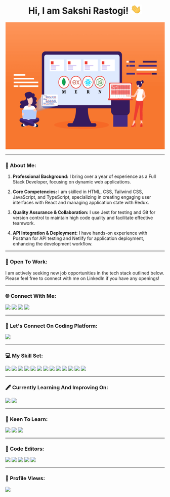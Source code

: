 <h1 align="center">Hi, I am Sakshi Rastogi! <img src="https://github.com/SakshiRastogi1302/SakshiRastogi1302/blob/main/GIFs/wave.gif" width=35px height=30px></h1>

<p align="center"><img src="https://github.com/SakshiRastogi1302/SakshiRastogi1302/blob/main/Images/Image.png" width="600px" height="400px"></p>
<hr></hr>

<!-- About Section - Introduction-->
<h3> 👧 About Me:</h3>
<p>

1. **Professional Background:** I bring over a year of experience as a Full Stack Developer, focusing on dynamic web applications.

2. **Core Competencies:** I am skilled in HTML, CSS, Tailwind CSS, JavaScript, and TypeScript, specializing in creating engaging user interfaces with React and managing application state with Redux.

3. **Quality Assurance & Collaboration:** I use Jest for testing and Git for version control to maintain high code quality and facilitate effective teamwork.

4. **API Integration & Deployment:** I have hands-on experience with Postman for API testing and Netlify for application deployment, enhancing the development workflow.
   
</p>
<hr></hr>

<!-- About Section - Introduction-->
<h3>🏢 Open To Work:</h3>
<p>I am actively seeking new job opportunities in the tech stack outlined below. Please feel free to connect with me on LinkedIn if you have any openings!</p>
<hr></hr>

<!-- Connect With Me Section -- Platforms Where People Can Connect With Me-->
<h3>🌐 Connect With Me:</h3>
<!-- LinkedIn Profile Link -->
<a href="https://linkedin.com/in/sakshi-rastogi-461813173"><img src="https://img.shields.io/badge/-LinkedIn-286dab?style=plastic&logo=linkedin&logoColor=white"></a>
<!-- Telegram Profile Link -->
<a href="https://t.me/Sakshi_Rastogi"><img src="https://img.shields.io/badge/-Telegram-4d1a7f?style=plastic&logo=Telegram&logoColor=white"></a>
<!-- Gmail Account Link -->
<a href="mailto:sakshi.rastogi1302@gmail.com"><img src="https://img.shields.io/badge/-Gmail-c14438?style=plastic&logo=Gmail&logoColor=white"></a>
<!-- Github Profile Link -->
<a href="https://github.com/SakshiRastogi1302/SakshiRastogi1302/issues"><img src="https://img.shields.io/badge/-GitHub-202020?style=plastic&logo=github&logoColor=white"></a>
<hr></hr>

<!-- Coding Platform Account Link-->
<h3>📢 Let's Connect On Coding Platform:</h3>
<a href="https://leetcode.com/Sakshi_13/"><img src="https://img.shields.io/badge/Leetcode-f5f122.svg?style=plastic&logo=leetcode&logoColor=orange"></a>
<hr></hr>

<!-- Skill Set Section - List Of Technologies That I Have Worked Upon-->
<h3>💻 My Skill Set:</h3>
<a href=""><img src="https://img.shields.io/badge/html5-%23E34F26.svg?style=for-the-badge&logo=html5&logoColor=white"></a>
<a href=""><img src="https://img.shields.io/badge/css3-%231572B6.svg?style=for-the-badge&logo=css3&logoColor=white"></a>
<a href=""><img src="https://img.shields.io/badge/Tailwind%20CSS-f4fff6.svg?style=for-the-badge&logo=tailwind-css&logoColor=blue"></a>
<a href=""><img src="https://img.shields.io/badge/javascript-%23323330.svg?style=for-the-badge&logo=javascript&logoColor=%23F7DF1E"></a>
<a href=""><img src="https://img.shields.io/badge/typescript-%23007ACC.svg?style=for-the-badge&logo=typescript&logoColor=white"></a>
<a href=""><img src="https://img.shields.io/badge/react-%2320232a.svg?style=for-the-badge&logo=react&logoColor=%2361DAFB"></a>
<a href=""><img src="https://img.shields.io/badge/redux-%238511FA.svg?style=for-the-badge&logo=redux&logoColor=white"></a>
<a href=""><img src="https://img.shields.io/badge/java-%23ED8B00.svg?style=for-the-badge&logo=openjdk&logoColor=white"></a>
<a href=""><img src="https://img.shields.io/badge/mysql-%2300000f.svg?style=for-the-badge&logo=mysql&logoColor=white"></a>
<a href=""><img src="https://img.shields.io/badge/netlify-%25430088.svg?style=for-the-badge&logo=netlify&logoColor=white"></a>
<a href=""><img src="https://img.shields.io/badge/Postman-FF6C37?style=for-the-badge&logo=postman&logoColor=white"></a>
<a href=""><img src="https://img.shields.io/badge/Jest-8c3756.svg?style=for-the-badge&logo=jest&logoColor=white"></a>
<a href=""><img src="https://img.shields.io/badge/Git-f55e32.svg?style=for-the-badge&logo=git&logoColor=white"></a>
<hr></hr>

<!-- Currently Learning Section -->
<h3>🖋️ Currently Learning And Improving On:</h3>
<a href=""><img src="https://img.shields.io/badge/Data%20Structure%20And%20Algorithms-1eaefc.svg?style=for-the-badge&logo=openjdk&logoColor=white"></a>
<a href=""><img src="https://img.shields.io/badge/react-%2320232a.svg?style=for-the-badge&logo=react&logoColor=%2361DAFB"></a>

<hr></hr>

<!-- Keen To Learn Section -->
<h3>🤖 Keen To Learn:</h3>
<a href=""><img src="https://img.shields.io/badge/Node%20JS-0c8b02.svg?style=for-the-badge&logo=node.js&logoColor=black"></a>
<a href=""><img src="https://img.shields.io/badge/Spring%20Boot-0b000b.svg?style=for-the-badge&logo=spring-boot&logoColor=lightgreen"></a>
<a href=""><img src="https://img.shields.io/badge/mongodb-white.svg?style=for-the-badge&logo=mongodb&logoColor=yellow"></a>
<hr></hr>

<!-- Code Editor Section - List Of Code Editors That I Have Used While Building Projects-->
<h3>📝 Code Editors:</h3>
<a href=""><img src="https://img.shields.io/badge/-Visual%20Studio%20Code-222222?style=flat&logo=visualstudiocode&logoColor=blue"></a>
<a href=""><img src="https://img.shields.io/badge/-Eclipse-232c40?style=flat&logo=eclipse&logoColor=white"></a>
<a href=""><img src="https://img.shields.io/badge/-WebStorm-ffff00?style=flat&logo=webstorm&logoColor=black"></a>
<a href=""><img src="https://img.shields.io/badge/-XCode-ffffff?style=flat&logo=xcode&logoColor=blue"></a>
<a href=""><img src="https://img.shields.io/badge/-Android%20Studio-5b747d?style=flat&logo=androidstudio&logoColor=green"></a>
<hr></hr>

<!-- My Profile Views -->
<h3>👧 Profile Views:</h3>
<a href="https://visitcount.itsvg.in"><img src="https://visitcount.itsvg.in/api?id=SakshiRastogi1302&icon=0&color=3"></a>